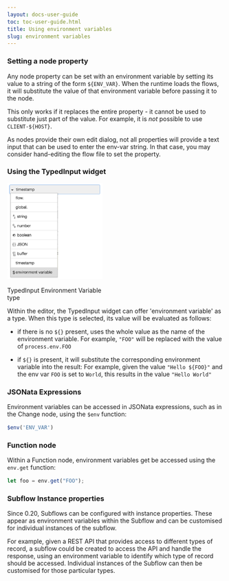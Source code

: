 ```yaml
---
layout: docs-user-guide
toc: toc-user-guide.html
title: Using environment variables
slug: environment variables
---
```


### Setting a node property

Any node property can be set with an environment variable by setting its value
to a string of the form `${ENV_VAR}`. When the runtime loads the flows, it will
substitute the value of that environment variable before passing it to the node.

This only works if it replaces the entire property - it cannot be used to substitute
just part of the value. For example, it is *not* possible to use `CLIENT-${HOST}`.

As nodes provide their own edit dialog, not all properties will provide a text
input that can be used to enter the env-var string. In that case, you may consider
hand-editing the flow file to set the property.


### Using the TypedInput widget

<div style="width: 222px" class="figure align-right">
  <img src="editor/images/editor-typedInput-envvar-expanded.png" alt="TypedInput Environment Variable">
  <p class="caption">TypedInput Environment Variable type</p>
</div>


Within the editor, the TypedInput widget can offer 'environment variable' as a type.
When this type is selected, its value will be evaluated as follows:

 - if there is no `${}` present, uses the whole value as the name of the environment
   variable.
   For example, `"FOO"` will be replaced with the value of `process.env.FOO`


 - if `${}` is present, it will substitute the corresponding environment
   variable into the result:
   For example, given the value `"Hello ${FOO}"` and the env var `FOO` is set to `World`,
   this results in the value `"Hello World"`



### JSONata Expressions

Environment variables can be accessed in JSONata expressions, such as in the Change
node, using the `$env` function:

```javascript
$env('ENV_VAR')
```

### Function node

Within a Function node, environment variables get be accessed using the `env.get`
function:

```javascript
let foo = env.get("FOO");
```


### Subflow Instance properties

Since 0.20, Subflows can be configured with instance properties. These appear as
environment variables within the Subflow and can be customised for individual instances
of the subflow.

For example, given a REST API that provides access to different types of record,
a subflow could be created to access the API and handle the response, using an
environment variable to identify which type of record should be accessed. Individual
instances of the Subflow can then be customised for those particular types.
